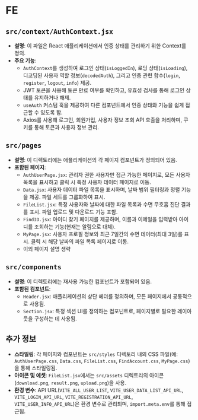 # FE

## `src/context/AuthContext.jsx`
- **설명**: 이 파일은 React 애플리케이션에서 인증 상태를 관리하기 위한 Context를 정의.
- **주요 기능**:
  - `AuthContext`를 생성하여 로그인 상태(`isLoggedIn`), 로딩 상태(`isLoading`), 디코딩된 사용자 역할 정보(`decodedAuth`), 그리고 인증 관련 함수(`login`, `register`, `logout`, `info`) 제공.
  - JWT 토큰을 사용해 토큰 만료 여부를 확인하고, 유효성 검사를 통해 로그인 상태를 유지하거나 해제.
  - `useAuth` 커스텀 훅을 제공하여 다른 컴포넌트에서 인증 상태와 기능을 쉽게 접근할 수 있도록 함.
  - Axios를 사용해 로그인, 회원가입, 사용자 정보 조회 API 호출을 처리하며, 쿠키를 통해 토큰과 사용자 정보 관리.

## `src/pages`
- **설명**: 이 디렉토리에는 애플리케이션의 각 페이지 컴포넌트가 정의되어 있음.
- **포함된 페이지**:
  - `AuthUserPage.jsx`: 관리자 권한 사용자만 접근 가능한 페이지로, 모든 사용자 목록을 표시하고 클릭 시 특정 사용자 데이터 페이지로 이동.
  - `Data.jsx`: 사용자 데이터 파일 목록을 표시하며, 날짜 범위 필터링과 정렬 기능을 제공. 파일 세트를 그룹화하여 표시.
  - `FileList.jsx`: 특정 사용자와 날짜에 대한 파일 목록과 수면 무호흡 진단 결과를 표시. 파일 업로드 및 다운로드 기능 포함.
  - `FindID.jsx`: 아이디 찾기 페이지를 제공하며, 이름과 이메일을 입력받아 아이디를 조회하는 기능(현재는 알림으로 대체).
  - `MyPage.jsx`: 사용자 프로필 정보와 최근 7일간의 수면 데이터(최대 3일)를 표시. 클릭 시 해당 날짜의 파일 목록 페이지로 이동.
  - 이외 페이지 설명 생략  
  
## `src/components`
- **설명**: 이 디렉토리에는 재사용 가능한 컴포넌트가 포함되어 있음.
- **포함된 컴포넌트**:
  - `Header.jsx`: 애플리케이션의 상단 헤더를 정의하며, 모든 페이지에서 공통적으로 사용됨.
  - `Section.jsx`: 특정 섹션 UI를 정의하는 컴포넌트로, 페이지별로 필요한 레이아웃을 구성하는 데 사용됨.

## 추가 정보
- **스타일링**: 각 페이지와 컴포넌트는 `src/styles` 디렉토리 내의 CSS 파일(예: `AuthUserPage.css`, `Data.css`, `FileList.css`, `FindAccount.css`, `MyPage.css`)을 통해 스타일링됨.
- **아이콘 및 에셋**: `FileList.jsx`에서는 `src/assets` 디렉토리의 아이콘(`download.png`, `result.png`, `upload.png`)을 사용.
- **환경 변수**: API URL(`VITE_ALL_USER_LIST`, `VITE_USER_DATA_LIST_API_URL`, `VITE_LOGIN_API_URL`, `VITE_REGISTRATION_API_URL`, `VITE_USER_INFO_API_URL`)은 환경 변수로 관리되며, `import.meta.env`를 통해 접근됨.
